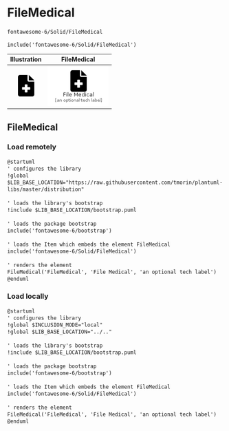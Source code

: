 # FileMedical


```text
fontawesome-6/Solid/FileMedical
```

```text
include('fontawesome-6/Solid/FileMedical')
```



| Illustration | FileMedical |
| :---: | :---: |
| ![illustration for Illustration](../../fontawesome-6/Solid/FileMedical.png) | ![illustration for FileMedical](../../fontawesome-6/Solid/FileMedical.Local.png) |




## FileMedical

### Load remotely
```plantuml
@startuml
' configures the library
!global $LIB_BASE_LOCATION="https://raw.githubusercontent.com/tmorin/plantuml-libs/master/distribution"

' loads the library's bootstrap
!include $LIB_BASE_LOCATION/bootstrap.puml

' loads the package bootstrap
include('fontawesome-6/bootstrap')

' loads the Item which embeds the element FileMedical
include('fontawesome-6/Solid/FileMedical')

' renders the element
FileMedical('FileMedical', 'File Medical', 'an optional tech label')
@enduml
```

### Load locally
```plantuml
@startuml
' configures the library
!global $INCLUSION_MODE="local"
!global $LIB_BASE_LOCATION="../.."

' loads the library's bootstrap
!include $LIB_BASE_LOCATION/bootstrap.puml

' loads the package bootstrap
include('fontawesome-6/bootstrap')

' loads the Item which embeds the element FileMedical
include('fontawesome-6/Solid/FileMedical')

' renders the element
FileMedical('FileMedical', 'File Medical', 'an optional tech label')
@enduml
```

